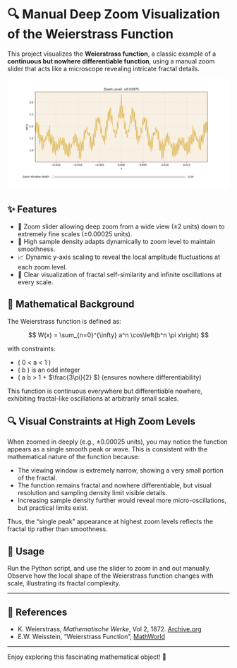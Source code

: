 
# 🔍 Manual Deep Zoom Visualization of the Weierstrass Function

This project visualizes the **Weierstrass function**, a classic example of a **continuous but nowhere differentiable function**, using a manual zoom slider that acts like a microscope revealing intricate fractal details.

![Weierstrass](weierstrass_1.png)

## ✨ Features

- 🔎 Zoom slider allowing deep zoom from a wide view (±2 units) down to extremely fine scales (±0.00025 units).
- 🎯 High sample density adapts dynamically to zoom level to maintain smoothness.
- 📈 Dynamic y-axis scaling to reveal the local amplitude fluctuations at each zoom level.
- 🌿 Clear visualization of fractal self-similarity and infinite oscillations at every scale.

## 📐 Mathematical Background

The Weierstrass function is defined as:

$$
W(x) = \sum_{n=0}^{\infty} a^n \cos\left(b^n \pi x\right)
$$

with constraints:

- \( 0 < a < 1 \)
- \( b \) is an odd integer
- \( a b > 1 + $\frac{3\pi}{2} \$) (ensures nowhere differentiability)

This function is continuous everywhere but differentiable nowhere, exhibiting fractal-like oscillations at arbitrarily small scales.

## 🔍 Visual Constraints at High Zoom Levels

When zoomed in deeply (e.g., ±0.00025 units), you may notice the function appears as a single smooth peak or wave. This is consistent with the mathematical nature of the function because:

- The viewing window is extremely narrow, showing a very small portion of the fractal.
- The function remains fractal and nowhere differentiable, but visual resolution and sampling density limit visible details.
- Increasing sample density further would reveal more micro-oscillations, but practical limits exist.

Thus, the “single peak” appearance at highest zoom levels reflects the fractal tip rather than smoothness.

## 🚀 Usage

Run the Python script, and use the slider to zoom in and out manually. Observe how the local shape of the Weierstrass function changes with scale, illustrating its fractal complexity.

---

## 📁 References

- K. Weierstrass, *Mathematische Werke*, Vol 2, 1872. [Archive.org](https://archive.org/details/mathematischewer02weieuoft/page/n101)  
- E.W. Weisstein, “Weierstrass Function”, [MathWorld](https://mathworld.wolfram.com/WeierstrassFunction.html)

---

Enjoy exploring this fascinating mathematical object! 🍻

